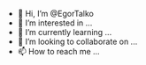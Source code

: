 - 👋 Hi, I’m @EgorTalko
- 👀 I’m interested in ...
- 🌱 I’m currently learning ...
- 💞️ I’m looking to collaborate on ...
- 📫 How to reach me ...

<!---
EgorTalko/EgorTalko is a ✨ special ✨ repository because its `README.md` (this file) appears on your GitHub profile.
You can click the Preview link to take a look at your changes.
--->
